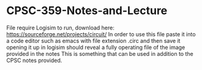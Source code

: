 # CPSC-359-Notes-and-Lecture
File require Logisim to run, download here:  https://sourceforge.net/projects/circuit/
In order to use this file paste it into a code editor such as emacs with file extension .circ and then save it opening it up in logisim should reveal a fully operating file of the image provided in the notes
This is something that can be used in addition to the CPSC notes provided.
